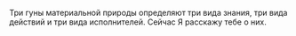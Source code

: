 Три гуны материальной природы определяют три вида знания, три вида действий и три вида исполнителей. Сейчас Я расскажу тебе о них.